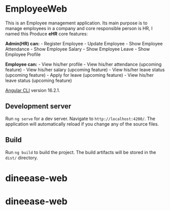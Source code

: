 # EmployeeWeb
This is an Employee management application. Its main purpose is to manage employees in a company and core responsible person is HR, I named this Produce **eHR**
core features:

**Admin(HR) can:**
    - Register Employee
    - Update Employee
    - Show Employee Attendance
    - Show Employee Salary
    - Show Employee Leave
    - Show Employee Profile

**Employee can:**
    - View his/her profile
    - View his/her attendance (upcoming feature)
    - View his/her salary (upcoming feature)
    - View his/her leave status (upcoming feature)
    - Apply for leave (upcoming feature)
    - View his/her leave status (upcoming feature)



[Angular CLI](https://github.com/angular/angular-cli) version 16.2.1.

## Development server

Run `ng serve` for a dev server. Navigate to `http://localhost:4200/`. The application will automatically reload if you change any of the source files.

## Build

Run `ng build` to build the project. The build artifacts will be stored in the `dist/` directory.

# dineease-web
# dineease-web
